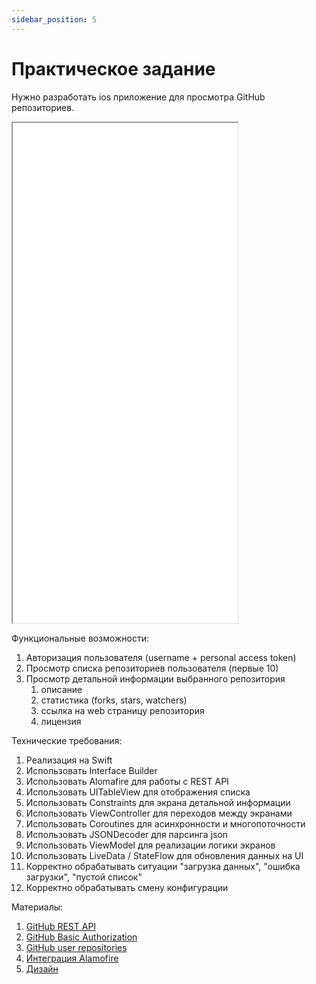 ```yaml
---
sidebar_position: 5
---
```


# Практическое задание

Нужно разработать ios приложение для просмотра GitHub репозиториев.

<!-- Добавить IOS дизайн -->
<iframe width="360" height="800" src="//www.figma.com/embed?embed_host=share&url=https%3A%2F%2Fwww.figma.com%2Fproto%2FMh3ga5XAzyJNCY87NBp01G%2FGit_test%3Fnode-id%3D4%253A600%26scaling%3Dmin-zoom%26page-id%3D0%253A1%26starting-point-node-id%3D4%253A645" allowfullscreen></iframe>

Функциональные возможности:
1. Авторизация пользователя (username + personal access token)
1. Просмотр списка репозиториев пользователя (первые 10)
1. Просмотр детальной информации выбранного репозитория
    1. описание
    1. статистика (forks, stars, watchers)
    1. ссылка на web страницу репозитория
    1. лицензия

Технические требования:
1. Реализация на Swift
1. Использовать Interface Builder
1. Использовать Alomafire для работы с REST API
1. Использовать UITableView для отображения списка
1. Использовать Constraints для экрана детальной информации
1. Использовать ViewController для переходов между экранами
1. Использовать Coroutines для асинхронности и многопоточности
1. Использовать JSONDecoder для парсинга json
1. Использовать ViewModel для реализации логики экранов
1. Использовать LiveData / StateFlow для обновления данных на UI
1. Корректно обрабатывать ситуации "загрузка данных", "ошибка загрузки", "пустой список"
1. Корректно обрабатывать смену конфигурации

Материалы:
1. [GitHub REST API](https://docs.github.com/en/rest)
1. [GitHub Basic Authorization](https://docs.github.com/en/rest/overview/other-authentication-methods#basic-authentication)
1. [GitHub user repositories](https://docs.github.com/en/rest/reference/repos#list-repositories-for-a-user)
1. [Интеграция Alamofire](https://github.com/Alamofire/Alamofire)
1. [Дизайн](https://www.figma.com/file/Mh3ga5XAzyJNCY87NBp01G/Git_test)
